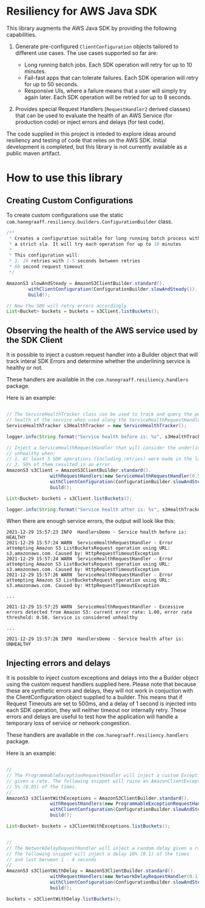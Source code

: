 # Resiliency for AWS Java SDK
This library augments the AWS Java SDK by providing the following capabilities.

1. Generate pre-configured `ClientConfiguration` objects tailored to different use cases. The use cases supported so far are:
    - Long running batch jobs. Each SDK operation will retry for up to 10 minutes.
    - Fail-fast apps that can tolerate failures. Each SDK operarion will retry for up to 50 seconds.
    - Responsive UIs, where a failure means that a user will simply try again later. Each SDK operation will be retried for up to 8 seconds.

2. Provides special Request Handlers (`RequestHandler2` derived classes) that can be used to evaluate the health of an AWS Service (for production code) or inject errors and delays (for test code).

The code supplied in this project is inteded to explore ideas around resiliency and testing of code that relies on the AWS SDK. Initial development is completed, but this library is not currently available as a public maven artifact.


# How to use this library

## Creating Custom Configurations
To create custom configurations use the static `com.hanegraaff.resiliency.builders.ConfigurationBuilder` class.

```Java
/**
 * Creates a configuration suitable for long-running batch process without
 * a strict sla. It will try each operation for up to 10 minutes
 *
 * This configuration will:
 * 1. 10 retries with 1-5 seconds between retries
 * 60 second request timeout
 */

AmazonS3 slowAndSteady = AmazonS3ClientBuilder.standard().
        withClientConfiguration(ConfigurationBuilder.slowAndSteady()).
        build();

// Now thw SDK will retry errors accordingly
List<Bucket> buckets = buckets = s3Client.listBuckets();
```

## Observing the health of the AWS service used by the SDK Client
It is possible to inject a custom request handler into a Builder object that will track interal SDK Errors and determine whether the underlining service is healthy or not. 

These handlers are available in the `com.hanegraaff.resiliency.handlers` package.

Here is an example:

```Java

// The ServiceHealthTracker class can be used to track and query the percieved
// health of the service when used along the ServiceHealthRequestHandler.
ServiceHealthTracker s3HealthTracker = new ServiceHealthTracker();

logger.info(String.format("Service health before is: %s", s3HealthTracker.getHealthState()));

// Inject a ServiceHealthRequestHandler that will consider the underlining service
// unhealthy when:
// 1. At least 5 SDK operations (including retries) were made in the last 5 minutes
// 2. 50% of them resulted in an error.
AmazonS3 s3Client = AmazonS3ClientBuilder.standard().
                withRequestHandlers(new ServiceHealthRequestHandler(0.5, 5, s3HealthTracker)).
                withClientConfiguration(ConfigurationBuilder.slowAndSteady()).
                build();

List<Bucket> buckets = s3Client.listBuckets();

logger.info(String.format("Service health after is: %s", s3HealthTracker.getHealthState()));

```

When there are enough service errors, the output will look like this:

```
2021-12-29 15:57:23 INFO  HandlersDemo - Service health before is: HEALTHY
2021-12-29 15:57:24 WARN  ServiceHealthRequestHandler - Error attempting Amazon S3 ListBucketsRequest operation using URL: s3.amazonaws.com. Caused by: HttpRequestTimeoutException
2021-12-29 15:57:24 WARN  ServiceHealthRequestHandler - Error attempting Amazon S3 ListBucketsRequest operation using URL: s3.amazonaws.com. Caused by: HttpRequestTimeoutException
2021-12-29 15:57:26 WARN  ServiceHealthRequestHandler - Error attempting Amazon S3 ListBucketsRequest operation using URL: s3.amazonaws.com. Caused by: HttpRequestTimeoutException

...

2021-12-29 15:57:25 WARN  ServiceHealthRequestHandler - Excessive errors detected from Amazon S3: current error rate: 1.00, error rate threshold: 0.50. Service is considered unhealthy

...

2021-12-29 15:57:26 INFO  HandlersDemo - Service health after is: UNHEALTHY
```

## Injecting errors and delays
It is possible to inject custom exceptions and delays into the a Builder object using the custom request handlers supplied here. Please note that because these are synthetic errors and delays, they will not work in conjuction with the ClientConfiguration object supplied to a builder. This means that if Request Timeouts are set to 500ms, and a delay of 1 second is injected into each SDK operation, they will neither timeout nor internally retry. These errors and delays are useful to test how the application will handle a temporary loss of service or network congestion.

These handlers are available in the `com.hanegraaff.resiliency.handlers` package.

Here is an example:

```Java

//
// The ProgrammableExceptionRequestHandler will inject a custom Exception 
// given a rate. The following snippet will raise an AmazonClientException 
// 5% (0.05) of the times.
//
AmazonS3 s3ClientWithExceptions = AmazonS3ClientBuilder.standard().
                withRequestHandlers(new ProgrammableExceptionRequestHandler(new AmazonClientException("test"), 0.05)).
                withClientConfiguration(ConfigurationBuilder.slowAndSteady()).
                build();

List<Bucket> buckets = s3ClientWithExceptions.listBuckets();


//
// The NetworkDelayRequestHandler will inject a random delay given a rate and range.
// The following snippet will inject a delay 10% (0.1) of the times
// and last berween 1 - 4 seconds
//
AmazonS3 s3ClientWithDelay = AmazonS3ClientBuilder.standard().
                withRequestHandlers(new NetworkDelayRequestHandler(0.1, 1000, 3000)).
                withClientConfiguration(ConfigurationBuilder.slowAndSteady()).
                build();

buckets = s3ClientWithDelay.listBuckets();
```